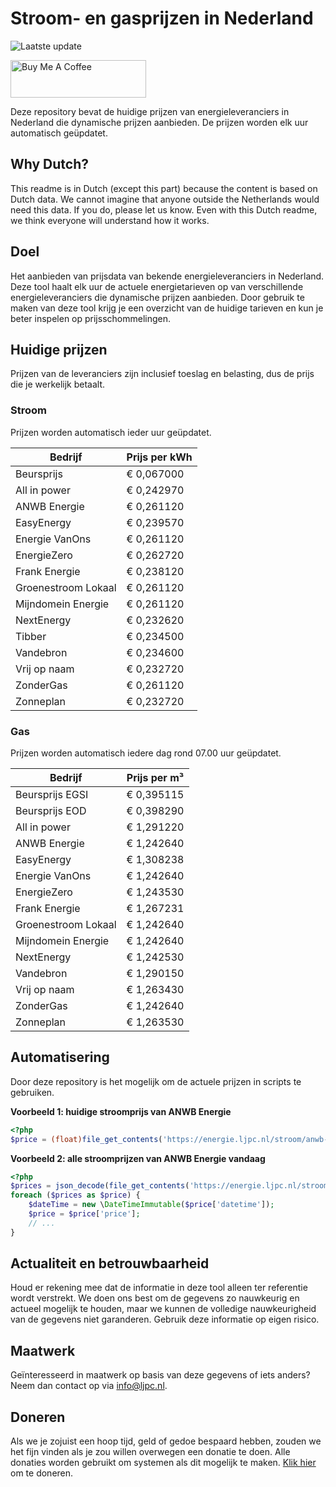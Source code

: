 # Stroom- en gasprijzen in Nederland

![Laatste update](https://img.shields.io/badge/laatste%20update-2024--10--06%2022%3A00%20CET-brightgreen)

<a href="https://www.buymeacoffee.com/Lars-" target="_blank"><img src="https://cdn.buymeacoffee.com/buttons/v2/default-orange.png" alt="Buy Me A Coffee" height="60" style="height: 60px !important;width: 217px !important;" ></a>

Deze repository bevat de huidige prijzen van energieleveranciers in Nederland die dynamische prijzen aanbieden. De prijzen worden elk uur automatisch geüpdatet.

## Why Dutch?

This readme is in Dutch (except this part) because the content is based on Dutch data. We cannot imagine that anyone outside the Netherlands would need this data. If you do, please let us know. Even with this Dutch readme, we think
everyone will understand how it works.

## Doel

Het aanbieden van prijsdata van bekende energieleveranciers in Nederland. Deze tool haalt elk uur de actuele energietarieven op van verschillende energieleveranciers die dynamische prijzen aanbieden. Door gebruik te maken van deze tool
krijg je een overzicht van de huidige tarieven en kun je beter inspelen op prijsschommelingen.

## Huidige prijzen

Prijzen van de leveranciers zijn inclusief toeslag en belasting, dus de prijs die je werkelijk betaalt.

### Stroom

Prijzen worden automatisch ieder uur geüpdatet.

 Bedrijf | Prijs per kWh 
---------|---------------
Beursprijs | € 0,067000
All in power | € 0,242970
ANWB Energie | € 0,261120
EasyEnergy | € 0,239570
Energie VanOns | € 0,261120
EnergieZero | € 0,262720
Frank Energie | € 0,238120
Groenestroom Lokaal | € 0,261120
Mijndomein Energie | € 0,261120
NextEnergy | € 0,232620
Tibber | € 0,234500
Vandebron | € 0,234600
Vrij op naam | € 0,232720
ZonderGas | € 0,261120
Zonneplan | € 0,232720


### Gas

Prijzen worden automatisch iedere dag rond 07.00 uur geüpdatet.

 Bedrijf | Prijs per m³ 
---------|--------------
Beursprijs EGSI | € 0,395115
Beursprijs EOD | € 0,398290
All in power | € 1,291220
ANWB Energie | € 1,242640
EasyEnergy | € 1,308238
Energie VanOns | € 1,242640
EnergieZero | € 1,243530
Frank Energie | € 1,267231
Groenestroom Lokaal | € 1,242640
Mijndomein Energie | € 1,242640
NextEnergy | € 1,242530
Vandebron | € 1,290150
Vrij op naam | € 1,263430
ZonderGas | € 1,242640
Zonneplan | € 1,263530


## Automatisering

Door deze repository is het mogelijk om de actuele prijzen in scripts te gebruiken.

**Voorbeeld 1: huidige stroomprijs van ANWB Energie**

```php
<?php
$price = (float)file_get_contents('https://energie.ljpc.nl/stroom/anwb-energie-nu.txt');

```

**Voorbeeld 2: alle stroomprijzen van ANWB Energie vandaag**

```php
<?php
$prices = json_decode(file_get_contents('https://energie.ljpc.nl/stroom/all-in-power-vandaag.json'),true);
foreach ($prices as $price) {
    $dateTime = new \DateTimeImmutable($price['datetime']);
    $price = $price['price'];
    // ...
}
```

## Actualiteit en betrouwbaarheid

Houd er rekening mee dat de informatie in deze tool alleen ter referentie wordt verstrekt. We doen ons best om de gegevens zo nauwkeurig en actueel mogelijk te houden, maar we kunnen de volledige nauwkeurigheid van de gegevens niet
garanderen. Gebruik deze informatie op eigen risico.

## Maatwerk

Geïnteresseerd in maatwerk op basis van deze gegevens of iets anders? Neem dan contact op
via [info@ljpc.nl](mailto:info@ljpc.nl?subject=Energie%20prijzen).

## Doneren

Als we je zojuist een hoop tijd, geld of gedoe bespaard hebben, zouden we het fijn vinden als je zou willen overwegen een
donatie te doen. Alle donaties worden gebruikt om systemen als dit mogelijk te
maken. [Klik hier](https://www.buymeacoffee.com/Lars-) om te doneren.
